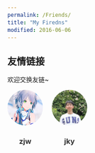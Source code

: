 ```yaml
---
permalink: /Friends/
title: "My Firedns"
modified: 2016-06-06
---
```


<h2>友情链接</h2>
<p>欢迎交换友链~</p>

<div style="display: flex; flex-wrap: wrap; gap: 20px;">

<div style="text-align: center;">
    <img src="/images/Friends/me.png" style="width: 80px; height: 80px; border-radius: 50%;" alt="reuixiy" />
    <h3><a href="https://zjwfufu.github.io" style="text-decoration: none; color: #333;">zjw</a></h3>
</div>


<div style="text-align: center;">
    <img src="/images/Friends/jky.png" style="width: 80px; height: 80px; border-radius: 50%;" alt="reuixiy" />
    <h3><a href="https://ky-ji.github.io/" style="text-decoration: none; color: #333;">jky</a></h3>
</div>


<!-- - ![zjw](/images/Friends/me.png) 
  [zjw](https://zjwfufu.github.io)  
  "xdu智能院20级唯一真神" -->



